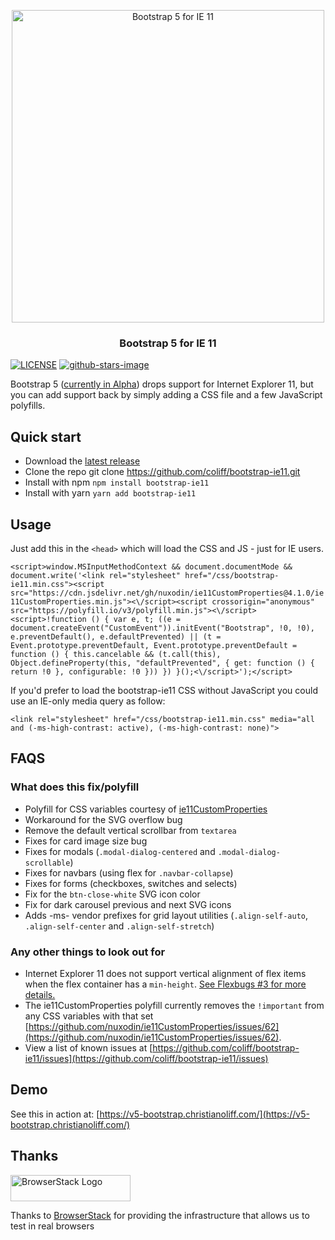 <p align="center">
<img src="https://repository-images.githubusercontent.com/171514859/420fd400-c07d-11ea-90cb-58dfe1d8a3f3" width="500" alt="Bootstrap 5 for IE 11">
</p>

<h3 align="center">Bootstrap 5 for IE 11</h3>

[![LICENSE](https://img.shields.io/badge/license-MIT-lightgrey.svg)](https://raw.githubusercontent.com/coliff/bootstrap-ie11/master/LICENSE)
[![github-stars-image](https://img.shields.io/github/stars/coliff/bootstrap-ie11.svg?label=github%20stars)](https://github.com/coliff/bootstrap-ie11)

Bootstrap 5 ([currently in Alpha](https://v5.getbootstrap.com/)) drops support for Internet Explorer 11, but you can add support back by simply adding a CSS file and a few JavaScript polyfills.

## Quick start

- Download the [latest release](https://github.com/coliff/bootstrap-ie11)
- Clone the repo git clone <https://github.com/coliff/bootstrap-ie11.git>
- Install with npm `npm install bootstrap-ie11`
- Install with yarn `yarn add bootstrap-ie11`

## Usage

Just add this in the `<head>` which will load the CSS and JS - just for IE users.

`<script>window.MSInputMethodContext && document.documentMode && document.write('<link rel="stylesheet" href="/css/bootstrap-ie11.min.css"><script src="https://cdn.jsdelivr.net/gh/nuxodin/ie11CustomProperties@4.1.0/ie11CustomProperties.min.js"><\/script><script crossorigin="anonymous" src="https://polyfill.io/v3/polyfill.min.js"><\/script><script>!function () { var e, t; ((e = document.createEvent("CustomEvent")).initEvent("Bootstrap", !0, !0), e.preventDefault(), e.defaultPrevented) || (t = Event.prototype.preventDefault, Event.prototype.preventDefault = function () { this.cancelable && (t.call(this), Object.defineProperty(this, "defaultPrevented", { get: function () { return !0 }, configurable: !0 })) }) }();<\/script>');</script>`

If you'd prefer to load the bootstrap-ie11 CSS without JavaScript you could use an IE-only media query as follow:

`<link rel="stylesheet" href="/css/bootstrap-ie11.min.css" media="all and (-ms-high-contrast: active), (-ms-high-contrast: none)">`

## FAQS

### What does this fix/polyfill

- Polyfill for CSS variables courtesy of [ie11CustomProperties](https://github.com/nuxodin/ie11CustomProperties)
- Workaround for the SVG overflow bug
- Remove the default vertical scrollbar from `textarea`
- Fixes for card image size bug
- Fixes for modals (`.modal-dialog-centered` and `.modal-dialog-scrollable`)
- Fixes for navbars (using flex for `.navbar-collapse`)
- Fixes for forms (checkboxes, switches and selects)
- Fix for the `btn-close-white` SVG icon color
- Fix for dark carousel previous and next SVG icons
- Adds -ms- vendor prefixes for grid layout utilities (`.align-self-auto`, `.align-self-center` and `.align-self-stretch`)

### Any other things to look out for

- Internet Explorer 11 does not support vertical alignment of flex items when the flex container has a `min-height`. [See Flexbugs #3 for more details.](https://github.com/philipwalton/flexbugs#flexbug-3)
- The ie11CustomProperties polyfill currently removes the `!important` from any CSS variables with that set [https://github.com/nuxodin/ie11CustomProperties/issues/62](https://github.com/nuxodin/ie11CustomProperties/issues/62).
- View a list of known issues at [https://github.com/coliff/bootstrap-ie11/issues](https://github.com/coliff/bootstrap-ie11/issues)

## Demo

See this in action at: [https://v5-bootstrap.christianoliff.com/](https://v5-bootstrap.christianoliff.com/)

## Thanks

<a href="https://www.browserstack.com/" rel="sponsor">
  <img src="https://live.browserstack.com/images/opensource/browserstack-logo.svg" alt="BrowserStack Logo" width="192" height="42">
</a>

Thanks to [BrowserStack](https://www.browserstack.com/) for providing the infrastructure that allows us to test in real browsers

